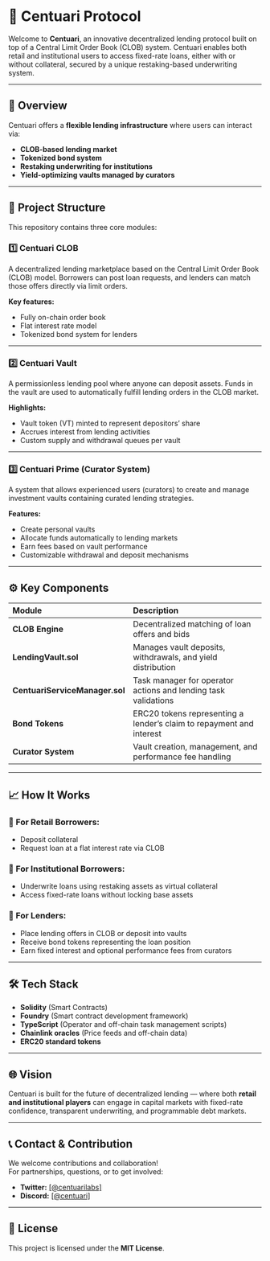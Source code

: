 # 📖 Centuari Protocol

Welcome to **Centuari**, an innovative decentralized lending protocol built on top of a Central Limit Order Book (CLOB) system. Centuari enables both retail and institutional users to access fixed-rate loans, either with or without collateral, secured by a unique restaking-based underwriting system.

---

## 📌 Overview

Centuari offers a **flexible lending infrastructure** where users can interact via:

- **CLOB-based lending market**
- **Tokenized bond system**
- **Restaking underwriting for institutions**
- **Yield-optimizing vaults managed by curators**

---

## 📂 Project Structure

This repository contains three core modules:

### 1️⃣ Centuari CLOB
A decentralized lending marketplace based on the Central Limit Order Book (CLOB) model. Borrowers can post loan requests, and lenders can match those offers directly via limit orders.

**Key features:**
- Fully on-chain order book
- Flat interest rate model
- Tokenized bond system for lenders

---

### 2️⃣ Centuari Vault
A permissionless lending pool where anyone can deposit assets. Funds in the vault are used to automatically fulfill lending orders in the CLOB market.

**Highlights:**
- Vault token (VT) minted to represent depositors’ share
- Accrues interest from lending activities
- Custom supply and withdrawal queues per vault

---

### 3️⃣ Centuari Prime (Curator System)
A system that allows experienced users (curators) to create and manage investment vaults containing curated lending strategies.

**Features:**
- Create personal vaults
- Allocate funds automatically to lending markets
- Earn fees based on vault performance
- Customizable withdrawal and deposit mechanisms

---

## ⚙️ Key Components

| Module                         | Description                                                            |
|:-------------------------------|:-----------------------------------------------------------------------|
| **CLOB Engine**                | Decentralized matching of loan offers and bids                         |
| **LendingVault.sol**           | Manages vault deposits, withdrawals, and yield distribution            |
| **CentuariServiceManager.sol** | Task manager for operator actions and lending task validations         |
| **Bond Tokens**                | ERC20 tokens representing a lender’s claim to repayment and interest   |
| **Curator System**             | Vault creation, management, and performance fee handling               |

---

## 📈 How It Works

### 📌 For Retail Borrowers:
- Deposit collateral
- Request loan at a flat interest rate via CLOB

### 📌 For Institutional Borrowers:
- Underwrite loans using restaking assets as virtual collateral
- Access fixed-rate loans without locking base assets

### 📌 For Lenders:
- Place lending offers in CLOB or deposit into vaults
- Receive bond tokens representing the loan position
- Earn fixed interest and optional performance fees from curators

---

## 🛠 Tech Stack

- **Solidity** (Smart Contracts)
- **Foundry** (Smart contract development framework)
- **TypeScript** (Operator and off-chain task management scripts)
- **Chainlink oracles** (Price feeds and off-chain data)
- **ERC20 standard tokens**

---

## 🌐 Vision

Centuari is built for the future of decentralized lending — where both **retail and institutional players** can engage in capital markets with fixed-rate confidence, transparent underwriting, and programmable debt markets.

---

## 📞 Contact & Contribution

We welcome contributions and collaboration!  
For partnerships, questions, or to get involved:

- **Twitter:** [[@centuarilabs]](https://x.com/CentuariLabs)
- **Discord:** [[@centuari]](https://discord.gg/XU2hUG4Uuz)

---

## 📜 License

This project is licensed under the **MIT License**.
